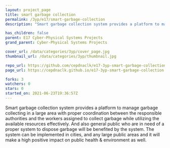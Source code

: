 ```yaml
---
layout: project_page
title: smart garbage collection
permalink: /3yp/e17/smart-garbage-collection
description: "Smart garbage collection system provides a platform to manage garbage collecting in a large area with proper coordination between the responsible authorities and the workers assigned to collect garbage while utilizing the available resources effectively. And also general public who are in need of a proper system to dispose garbage will be benefited by the system. The system can be implemented in cities, and any large public areas and it will make a high positive impact on public health & environment as well. "

has_children: false
parent: E17 Cyber-Physical Systems Projects
grand_parent: Cyber-Physical Systems Projects

cover_url: /data/categories/3yp/cover_page.jpg
thumbnail_url: /data/categories/3yp/thumbnail.jpg

repo_url: https://github.com/cepdnaclk/e17-3yp-smart-garbage-collection
page_url: https://cepdnaclk.github.io/e17-3yp-smart-garbage-collection

forks: 3
watchers: 0
stars: 0
started_on: 2021-06-23T19:36:57Z
---
```

Smart garbage collection system provides a platform to manage garbage collecting in a large area with proper coordination between the responsible authorities and the workers assigned to collect garbage while utilizing the available resources effectively. And also general public who are in need of a proper system to dispose garbage will be benefited by the system. The system can be implemented in cities, and any large public areas and it will make a high positive impact on public health & environment as well. 

